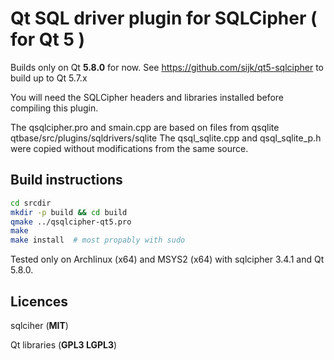 # Qt SQL driver plugin for SQLCipher ( for Qt 5 )

Builds only on Qt **5.8.0** for now.
See https://github.com/sijk/qt5-sqlcipher to build up to Qt 5.7.x

You will need the SQLCipher headers and libraries installed before
compiling this plugin.

The qsqlcipher.pro and smain.cpp are based on files from qsqlite
 qtbase/src/plugins/sqldrivers/sqlite
The qsql_sqlite.cpp and qsql_sqlite_p.h were copied without
modifications from the same source.


## Build instructions

```bash
cd srcdir
mkdir -p build && cd build
qmake ../qsqlcipher-qt5.pro
make
make install  # most propably with sudo
```

Tested only on Archlinux (x64) and MSYS2 (x64) with sqlcipher 3.4.1
and Qt 5.8.0.


## Licences

sqlciher (**MIT**)

Qt libraries (**GPL3  LGPL3**)
